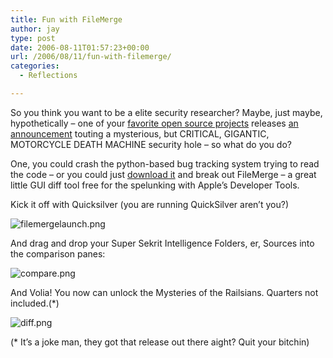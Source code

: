 ```yaml
---
title: Fun with FileMerge
author: jay
type: post
date: 2006-08-11T01:57:23+00:00
url: /2006/08/11/fun-with-filemerge/
categories:
  - Reflections

---
```

So you think you want to be a elite security researcher? Maybe, just maybe, hypothetically &#8211; one of your [favorite open source projects][1] releases [an announcement][2] touting a mysterious, but CRITICAL, GIGANTIC, MOTORCYCLE DEATH MACHINE security hole &#8211; so what do you do?

One, you could crash the python-based bug tracking system trying to read the code &#8211; or you could just [download it][3] and break out FileMerge &#8211; a great little GUI diff tool free for the spelunking with Apple’s Developer Tools.

Kick it off with Quicksilver (you are running QuickSilver aren’t you?)

![filemergelaunch.png][4]

And drag and drop your Super Sekrit Intelligence Folders, er, Sources into the comparison panes:

![compare.png][5]

And Volia! You now can unlock the Mysteries of the Railsians. Quarters not included.(*)

![diff.png][6]

(* It’s a joke man, they got that release out there aight? Quit your bitchin)

 [1]: http://www.rubyonrails.org/
 [2]: http://weblog.rubyonrails.org/2006/8/9/rails-1-1-5-mandatory-security-patch-and-other-tidbits
 [3]: http://rubyforge.org/frs/?group_id=307
 [4]: https://cdn.rambleon.org/migrate/2006/08/filemergelaunch.png
 [5]: https://cdn.rambleon.org/migrate/2006/08/compare.png
 [6]: https://cdn.rambleon.org/migrate/2006/08/diff.png